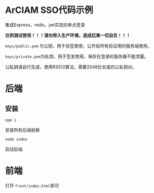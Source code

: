 # ArCIAM SSO代码示例

集成Express，redis，jwt实现的单点登录

**仅供测试使用！！！请勿带入生产环境，造成后果一切自负！！！**

`keys/public.pem` 为公钥，用于验签使用，公开给所有验证用的服务端使用。

`keys/private.pem`为私钥，用于签发使用，保存在登录的服务器不能泄露。

公私钥请自行生成，使用RS512算法，需要2048位长度的公私钥对。

# 后端

## 安装

`npm i`

安装所有后端依赖

`node index`

启动后端

# 前端

打开 `front/index.html`即可
